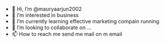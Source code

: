 - 👋 Hi, I’m @mauryaarjun2002
- 👀 I’m interested in business
- 🌱 I’m currently learning effective marketing compain running
- 💞️ I’m looking to collaborate on ...
- 📫 How to reach me send me mail on m email

<!---
mauryaarjun2002/mauryaarjun2002 is a ✨ special ✨ repository because its `README.md` (this file) appears on your GitHub profile.
You can click the Preview link to take a look at your changes.
--->

